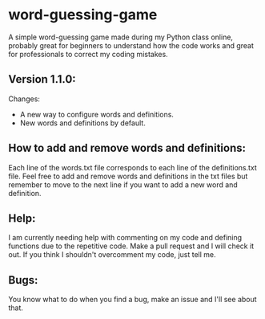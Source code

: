 # word-guessing-game
A simple word-guessing game made during my Python class online, probably great for beginners to understand how the code works and great for professionals to correct my coding mistakes.

## Version 1.1.0:
Changes:
  - A new way to configure words and definitions.
  - New words and definitions by default.

## How to add and remove words and definitions:
Each line of the words.txt file corresponds to each line of the definitions.txt file. Feel free to add and remove words and definitions in the txt files but remember to move to the next line if you want to add a new word and definition.

## Help:
I am currently needing help with commenting on my code and defining functions due to the repetitive code. Make a pull request and I will check it out. If you think I shouldn't overcomment my code, just tell me.

## Bugs:
You know what to do when you find a bug, make an issue and I'll see about that.
